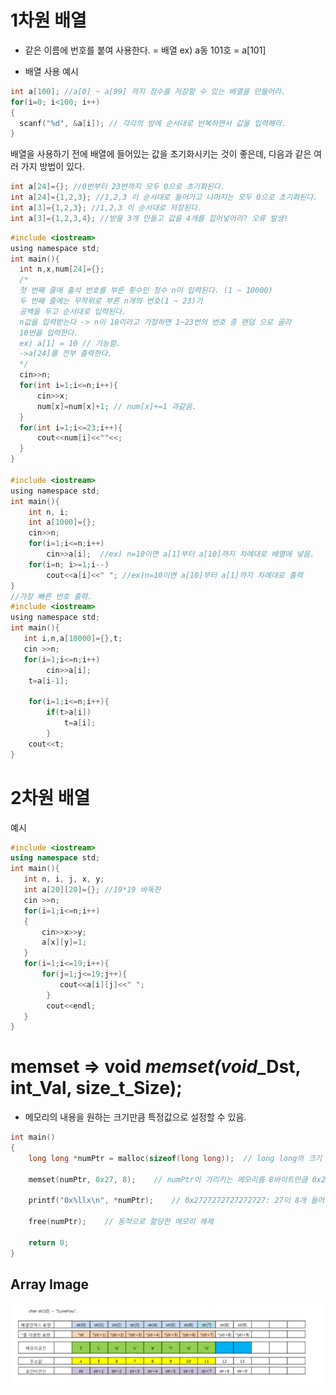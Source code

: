 # 1차원 배열
- 같은 이름에 번호를 붙여 사용한다. = 배열
ex) a동 101호 = a[101]

- 배열 사용 예시

```c
int a[100]; //a[0] ~ a[99] 까지 정수를 저장할 수 있는 배열을 만들어라.
for(i=0; i<100; i++)
{
  scanf("%d", &a[i]); // 각각의 방에 순서대로 반복하면서 값을 입력해라.
}
```
배열을 사용하기 전에 배열에 들어있는 값을 초기화시키는 것이 좋은데,
다음과 같은 여러 가지 방법이 있다.

```c
int a[24]={}; //0번부터 23번까지 모두 0으로 초기화된다.
int a[24]={1,2,3}; //1,2,3 이 순서대로 들어가고 나머지는 모두 0으로 초기화된다.
int a[3]={1,2,3}; //1,2,3 이 순서대로 저장된다.
int a[3]={1,2,3,4}; //방을 3개 만들고 값을 4개를 집어넣어라? 오류 발생!
```

```c
#include <iostream>
using namespace std;
int main(){
  int n,x,num[24]={};
  /*
  첫 번째 줄에 출석 번호를 부른 횟수인 정수 n이 입력된다. (1 ~ 10000)
  두 번째 줄에는 무작위로 부른 n개의 번호(1 ~ 23)가
  공백을 두고 순서대로 입력된다.
  n값을 입력받는다 -> n이 10이라고 가정하면 1~23번의 번호 중 랜덤 으로 골라
  10번을 입력한다.
  ex) a[1] = 10 // 가능함.
  ->a[24]를 전부 출력한다.
  */
  cin>>n;
  for(int i=1;i<=n;i++){
      cin>>x;
      num[x]=num[x]+1; // num[x]+=1 과같음.
  }
  for(int i=1;i<=23;i++){
      cout<<num[i]<<""<<;
  }
}

#include <iostream>
using namespace std;
int main(){
    int n, i;
    int a[1000]={};
    cin>>n;
    for(i=1;i<=n;i++)
        cin>>a[i];  //ex) n=10이면 a[1]부터 a[10]까지 차례대로 배열에 넣음.
    for(i=n; i>=1;i--)
        cout<<a[i]<<" "; //ex)n=10이면 a[10]부터 a[1]까지 차례대로 출력
}
//가장 빠른 번호 출력.
#include <iostream>
using namespace std;
int main(){
   int i,n,a[10000]={},t;
   cin >>n;
   for(i=1;i<=n;i++)
        cin>>a[i];
    t=a[i-1];

    for(i=1;i<=n;i++){
        if(t>a[i])
            t=a[i];
        }
    cout<<t;
}
```
# 2차원 배열

예시
```c++
#include <iostream>
using namespace std;
int main(){
   int n, i, j, x, y;
   int a[20][20]={}; //19*19 바둑판
   cin >>n;
   for(i=1;i<=n;i++)
   {
       cin>>x>>y;
       a[x][y]=1;
   }
   for(i=1;i<=19;i++){
       for(j=1;j<=19;j++){
           cout<<a[i][j]<<" ";
        }
        cout<<endl;
   }
}
```

# memset => void *memset(void*_Dst, int_Val, size_t_Size);
- 메모리의 내용을 원하는 크기만큼 특정값으로 설정할 수 있음.
```c++
int main()
{
    long long *numPtr = malloc(sizeof(long long));  // long long의 크기 8바이트만큼 동적 메모리 할당

    memset(numPtr, 0x27, 8);    // numPtr이 가리키는 메모리를 8바이트만큼 0x27로 설정

    printf("0x%llx\n", *numPtr);    // 0x2727272727272727: 27이 8개 들어가 있음

    free(numPtr);    // 동적으로 할당한 메모리 해제

    return 0;
}
```

Array Image<br>
---------------
![ArrayMemory.PNG](/img/ArrayMemory.PNG)